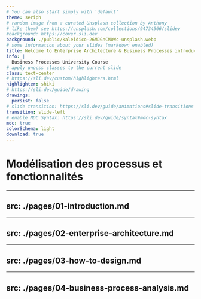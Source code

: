 ```yaml
---
# You can also start simply with 'default'
theme: seriph
# random image from a curated Unsplash collection by Anthony
# like them? see https://unsplash.com/collections/94734566/slidev
#background: https://cover.sli.dev
background: ./public/kaleidico-26MJGnCM0Wc-unsplash.webp
# some information about your slides (markdown enabled)
title: Welcome to Enterprise Architecture & Business Processes introduction
info: |
  Business Processes University Course
# apply unocss classes to the current slide
class: text-center
# https://sli.dev/custom/highlighters.html
highlighter: shiki
# https://sli.dev/guide/drawing
drawings:
  persist: false
# slide transition: https://sli.dev/guide/animations#slide-transitions
transition: slide-left
# enable MDC Syntax: https://sli.dev/guide/syntax#mdc-syntax
mdc: true
colorSchema: light
download: true
---
```


# Modélisation des processus et fonctionnalités


---
src: ./pages/01-introduction.md
---

---
src: ./pages/02-enterprise-architecture.md
---

---
src: ./pages/03-how-to-design.md
---

---
src: ./pages/04-business-process-analysis.md
---
